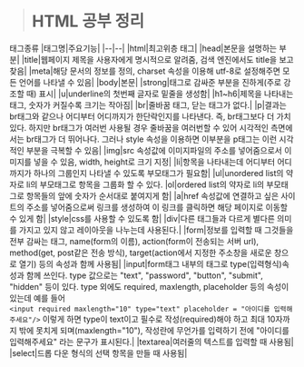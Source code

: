 > # HTML 공부 정리
태그종류
|태그명|주요기능|
|--|--|
|html|최고위층 태그|
|head|본문을 설명하는 부분|
|title|웹페이지 제목을 사용자에게 명시적으로 알려줌, 검색 엔진에서도 title을 보고 찾음|
|meta|해당 문서의 정보를 정의, charset 속성을 이용해 utf-8로 설정해주면 모든 언어를 나타낼 수 있음|
|body|본문|
|strong|태그로 감싸준 부분을 진하게(주로 강조할 때) 표시|
|u|underline의 첫번째 글자로 밑줄을 생성함|
|h1~h6|제목을 나타내는 태그, 숫자가 커질수록 크기는 작아짐|
|br|줄바꿈 태그, 닫는 태그가 없다.|
|p|결과는 br태그와 같으나 어디부터 어디까지가 한단락인지를 나타낸다. 즉, br태그보다 더 가치있다. 하지만 br태그가 여러번 사용될 경우 줄바꿈을 여러번할 수 있어 시각적인 측면에서는 br태그가 더 뛰어나다. 그러나 style 속성을 이용하면 이부분을 p태그는 이런 시각적인 부분을 극복할 수 있음|
|img|src 속성값에 이미지파일의 주소를 넣어줌으로서 이미지를 넣을 수 있음, width, height로 크기 지정|
|li|항목을 나타내는데 어디부터 어디까지가 하나의 그룹인지 나타낼 수 있도록 부모태그가 필요함|
|ul|unordered list의 약자로 li의 부모태그로 항목을 그룹화 할 수 있다.
|ol|ordered list의 약자로 li의 부모태그로 항목들의 앞에 숫자가 순서대로 붙여지게 함|
|a|href 속성값에 연결하고 싶은 사이트의 주소를 넣어줌으로써 링크를 생성하여 이 링크를 클릭하면 해당 페이지로 이동할 수 있게 함|
|style|css를 사용할 수 있도록 함|
|div|다른 태그들과 다르게 별다른 의미를 가지고 있지 않고 레이아웃을 나누는데 사용된다.|
|form|정보를 입력할 때 그것들을 전부 감싸는 태그, name(form의 이름), action(form이 전송되는 서버 url), method(get, post같은 전송 방식), target(action에서 지정한 주소창을 새로운 창으로 열기) 등의 속성과 함께 사용됨|
|input|form태그 내부의 태그로 type(입력형식)속성과 함께 쓰인다. type 값으로는 "text", "password", "button", "submit", "hidden" 등이 있다. type 외에도 required, maxlength, placeholder 등의 속성이 있는데 예를 들어<br>```<input required maxlength="10" type="text" placeholder = "아이디를 입력해주세요"/>``` 이렇게 하면 type이 text이고 필수로 작성(required)해야 하고 최대 10자까지 밖에 못치게 되며(maxlength="10"), 작성란에 무언가를 입력하기 전에 "아이디를 입력해주세요" 라는 문구가 표시된다.|
|textarea|여러줄의 텍스트를 입력할 때 사용됨|
|select|드롭 다운 형식의 선택 항목을 만들 때 사용됨|
